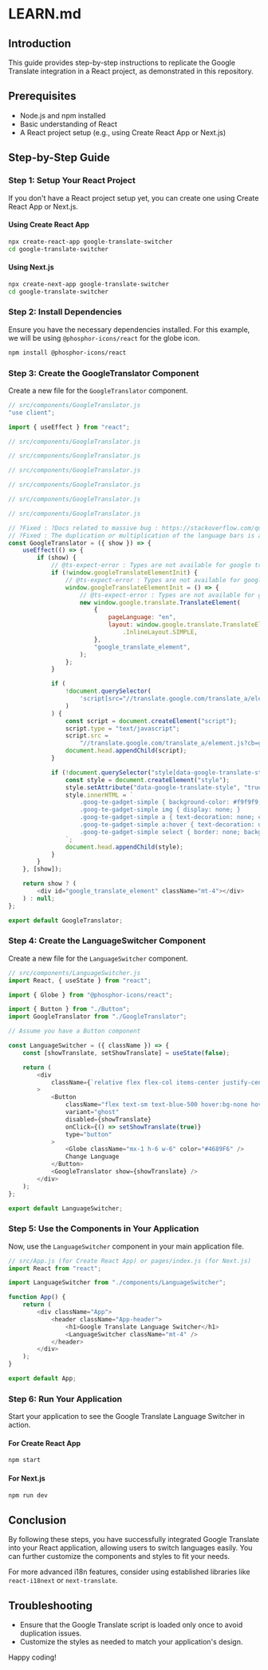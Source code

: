 # LEARN.md

## Introduction

This guide provides step-by-step instructions to replicate the Google Translate integration in a React project, as demonstrated in this repository.

## Prerequisites

-   Node.js and npm installed
-   Basic understanding of React
-   A React project setup (e.g., using Create React App or Next.js)

## Step-by-Step Guide

### Step 1: Setup Your React Project

If you don't have a React project setup yet, you can create one using Create React App or Next.js.

#### Using Create React App

```bash
npx create-react-app google-translate-switcher
cd google-translate-switcher
```

#### Using Next.js

```bash
npx create-next-app google-translate-switcher
cd google-translate-switcher
```

### Step 2: Install Dependencies

Ensure you have the necessary dependencies installed. For this example, we will be using `@phosphor-icons/react` for the globe icon.

```bash
npm install @phosphor-icons/react
```

### Step 3: Create the GoogleTranslator Component

Create a new file for the `GoogleTranslator` component.

```javascript
// src/components/GoogleTranslator.js
"use client";

import { useEffect } from "react";

// src/components/GoogleTranslator.js

// src/components/GoogleTranslator.js

// src/components/GoogleTranslator.js

// src/components/GoogleTranslator.js

// src/components/GoogleTranslator.js

// src/components/GoogleTranslator.js

// ?Fixed : ?Docs related to massive bug : https://stackoverflow.com/questions/50298201/react-js-google-translate-not-working
// ?Fixed : The duplication or multiplication of the language bars is as a result of document.body.appendChild(script) being called every time the page loads/renders.
const GoogleTranslator = ({ show }) => {
    useEffect(() => {
        if (show) {
            // @ts-expect-error : Types are not available for google translate or not of concern at the moment.
            if (!window.googleTranslateElementInit) {
                // @ts-expect-error : Types are not available for google translate or not of concern at the moment.
                window.googleTranslateElementInit = () => {
                    // @ts-expect-error : Types are not available for google translate or not of concern at the moment.
                    new window.google.translate.TranslateElement(
                        {
                            pageLanguage: "en",
                            layout: window.google.translate.TranslateElement
                                .InlineLayout.SIMPLE,
                        },
                        "google_translate_element",
                    );
                };
            }

            if (
                !document.querySelector(
                    'script[src="//translate.google.com/translate_a/element.js?cb=googleTranslateElementInit"]',
                )
            ) {
                const script = document.createElement("script");
                script.type = "text/javascript";
                script.src =
                    "//translate.google.com/translate_a/element.js?cb=googleTranslateElementInit";
                document.head.appendChild(script);
            }

            if (!document.querySelector("style[data-google-translate-style]")) {
                const style = document.createElement("style");
                style.setAttribute("data-google-translate-style", "true");
                style.innerHTML = `
                    .goog-te-gadget-simple { background-color: #f9f9f9; border: 1px solid #ddd; padding: 10px; border-radius: 4px; font-size: 14px; font-family: Arial, sans-serif; }
                    .goog-te-gadget-simple img { display: none; }
                    .goog-te-gadget-simple a { text-decoration: none; color: #4285f4; }
                    .goog-te-gadget-simple a:hover { text-decoration: underline; }
                    .goog-te-gadget-simple select { border: none; background: transparent; color: #4285f4; font-size: 14px; }
                `;
                document.head.appendChild(style);
            }
        }
    }, [show]);

    return show ? (
        <div id="google_translate_element" className="mt-4"></div>
    ) : null;
};

export default GoogleTranslator;
```

### Step 4: Create the LanguageSwitcher Component

Create a new file for the `LanguageSwitcher` component.

```javascript
// src/components/LanguageSwitcher.js
import React, { useState } from "react";

import { Globe } from "@phosphor-icons/react";

import { Button } from "./Button";
import GoogleTranslator from "./GoogleTranslator";

// Assume you have a Button component

const LanguageSwitcher = ({ className }) => {
    const [showTranslate, setShowTranslate] = useState(false);

    return (
        <div
            className={`relative flex flex-col items-center justify-center space-x-2 hover:bg-inherit md:flex-row ${className}`}
        >
            <Button
                className="flex text-sm text-blue-500 hover:bg-none hover:text-blue-500"
                variant="ghost"
                disabled={showTranslate}
                onClick={() => setShowTranslate(true)}
                type="button"
            >
                <Globe className="mx-1 h-6 w-6" color="#4689F6" />
                Change Language
            </Button>
            <GoogleTranslator show={showTranslate} />
        </div>
    );
};

export default LanguageSwitcher;
```

### Step 5: Use the Components in Your Application

Now, use the `LanguageSwitcher` component in your main application file.

```javascript
// src/App.js (for Create React App) or pages/index.js (for Next.js)
import React from "react";

import LanguageSwitcher from "./components/LanguageSwitcher";

function App() {
    return (
        <div className="App">
            <header className="App-header">
                <h1>Google Translate Language Switcher</h1>
                <LanguageSwitcher className="mt-4" />
            </header>
        </div>
    );
}

export default App;
```

### Step 6: Run Your Application

Start your application to see the Google Translate Language Switcher in action.

#### For Create React App

```bash
npm start
```

#### For Next.js

```bash
npm run dev
```

## Conclusion

By following these steps, you have successfully integrated Google Translate into your React application, allowing users to switch languages easily. You can further customize the components and styles to fit your needs.

For more advanced i18n features, consider using established libraries like `react-i18next` or `next-translate`.

## Troubleshooting

-   Ensure that the Google Translate script is loaded only once to avoid duplication issues.
-   Customize the styles as needed to match your application's design.

Happy coding!
